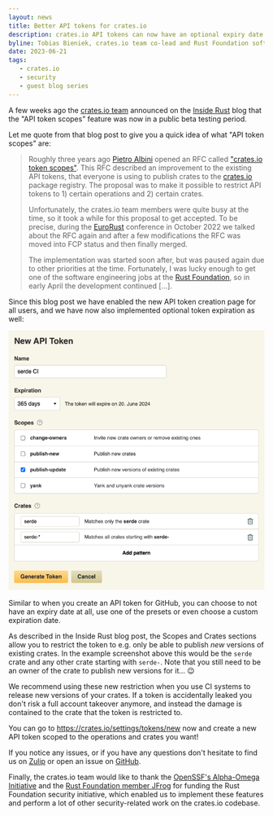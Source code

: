 ```yaml
---
layout: news
title: Better API tokens for crates.io
description: crates.io API tokens can now have an optional expiry date and be scoped to certain actions and crates
byline: Tobias Bieniek, crates.io team co-lead and Rust Foundation software engineer
date: 2023-06-21
tags:
   - crates.io
   - security
   - guest blog series
---
```


A few weeks ago the [crates.io team](https://www.rust-lang.org/governance/teams/crates-io) announced on the [Inside Rust](https://blog.rust-lang.org/inside-rust/2023/05/09/api-token-scopes.html) blog that the "API token scopes" feature was now in a public beta testing period.

Let me quote from that blog post to give you a quick idea of what "API token scopes" are:

> Roughly three years ago [Pietro Albini](https://github.com/pietroalbini) opened an RFC called ["crates.io token scopes"](https://github.com/rust-lang/rfcs/pull/2947). This RFC described an improvement to the existing API tokens, that everyone is using to publish crates to the [crates.io](https://crates.io/) package registry. The proposal was to make it possible to restrict API tokens to 1) certain operations and 2) certain crates.
>
> Unfortunately, the crates.io team members were quite busy at the time, so it took a while for this proposal to get accepted. To be precise, during the [EuroRust](https://eurorust.eu) conference in October 2022 we talked about the RFC again and after a few modifications the RFC was moved into FCP status and then finally merged.
>
> The implementation was started soon after, but was paused again due to other priorities at the time. Fortunately, I was lucky enough to get one of the software engineering jobs at the [Rust Foundation](https://rustfoundation.org/), so in early April the development continued [...].

Since this blog post we have enabled the new API token creation page for all users, and we have now also implemented optional token expiration  as well:

![Screenshot of the "New API Token" page](/img/news/2023-06-21-better-api-tokens-for-crates-io/new-api-token-page.png)

Similar to when you create an API token for GitHub, you can choose to not have an expiry date at all, use one of the presets or even choose a custom expiration date.

As described in the Inside Rust blog post, the Scopes and Crates sections allow you to restrict the token to e.g. only be able to publish *new* versions of existing crates. In the example screenshot above this would be the `serde` crate and any other crate starting with `serde-`. Note that you still need to be an owner of the crate to publish new versions for it... 😉

We recommend using these new restriction when you use CI systems to release new versions of your crates. If a token is accidentally leaked you don't risk a full account takeover anymore, and instead the damage is contained to the crate that the token is restricted to.

You can go to <https://crates.io/settings/tokens/new> now and create a new API token scoped to the operations and crates you want!

If you notice any issues, or if you have any questions don't hesitate to find us on [Zulip](https://rust-lang.zulipchat.com/#narrow/stream/318791-t-crates-io/topic/token.20scopes) or open an issue on [GitHub](https://github.com/rust-lang/crates.io/issues/new/choose).

Finally, the crates.io team would like to thank the [OpenSSF's Alpha-Omega Initiative](https://openssf.org/community/alpha-omega/) and the [Rust Foundation member JFrog](https://jfrog.com/blog/jfrog-joins-rust-foundation-as-platinum-member/) for funding the Rust Foundation security initiative, which enabled us to implement these features and perform a lot of other security-related work on the crates.io codebase.
